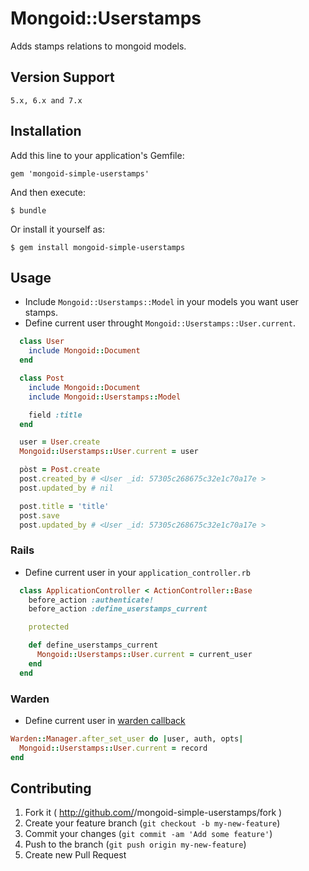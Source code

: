 # Mongoid::Userstamps

Adds stamps relations to mongoid models.

## Version Support

`5.x, 6.x and 7.x`

## Installation

Add this line to your application's Gemfile:

    gem 'mongoid-simple-userstamps'

And then execute:

    $ bundle

Or install it yourself as:

    $ gem install mongoid-simple-userstamps

## Usage

-   Include `Mongoid::Userstamps::Model` in your models you want user stamps.
-   Define current user throught `Mongoid::Userstamps::User.current`.

```ruby
  class User
    include Mongoid::Document
  end

  class Post
    include Mongoid::Document
    include Mongoid::Userstamps::Model

    field :title
  end

  user = User.create
  Mongoid::Userstamps::User.current = user

  pòst = Post.create
  post.created_by # <User _id: 57305c268675c32e1c70a17e >
  post.updated_by # nil

  post.title = 'title'
  post.save
  post.updated_by # <User _id: 57305c268675c32e1c70a17e >
```

### Rails

-   Define current user in your `application_controller.rb`

```ruby
  class ApplicationController < ActionController::Base
    before_action :authenticate!
    before_action :define_userstamps_current

    protected

    def define_userstamps_current
      Mongoid::Userstamps::User.current = current_user
    end
  end
```

### Warden

* Define current user in [warden callback](https://github.com/hassox/warden/wiki/Callbacks)

```ruby
Warden::Manager.after_set_user do |user, auth, opts|
  Mongoid::Userstamps::User.current = record
end
```

## Contributing

1.  Fork it (
    <http://github.com/><my-github-username>/mongoid-simple-userstamps/fork )
2.  Create your feature branch (`git checkout -b my-new-feature`)
3.  Commit your changes (`git commit -am 'Add some feature'`)
4.  Push to the branch (`git push origin my-new-feature`)
5.  Create new Pull Request
